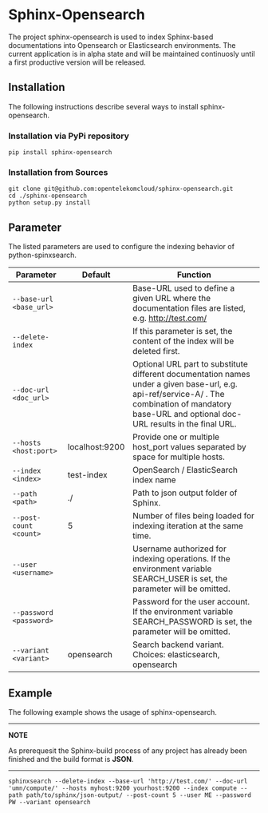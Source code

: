 # Sphinx-Opensearch

The project sphinx-opensearch is used to index Sphinx-based documentations into Opensearch or Elasticsearch environments.
The current application is in alpha state and will be maintained continuosly until a first productive version will be released.

## Installation

The following instructions describe several ways to install sphinx-opensearch.

### Installation via PyPi repository

```
pip install sphinx-opensearch
```

### Installation from Sources

```
git clone git@github.com:opentelekomcloud/sphinx-opensearch.git
cd ./sphinx-opensearch
python setup.py install
```

## Parameter

The listed parameters are used to configure the indexing behavior of python-spinxsearch.

| Parameter | Default | Function |
| ---------------------- | ----------- | ----------- |
| `--base-url <base_url>` || Base-URL used to define a given URL where the documentation files are listed, e.g. http://test.com/ |
| `--delete-index` || If this parameter is set, the content of the index will be deleted first. |
| `--doc-url <doc_url>` || Optional URL part to substitute different documentation names under a given base-url, e.g. api-ref/service-A/ . The combination of mandatory base-URL and optional doc-URL results in the final URL. |
| `--hosts <host:port>` | localhost:9200 | Provide one or multiple host_port values separated by space for multiple hosts. |
| `--index <index>` | test-index | OpenSearch / ElasticSearch index name |
| `--path <path>` | ./ | Path to json output folder of Sphinx. |
| `--post-count <count>` | 5 | Number of files being loaded for indexing iteration at the same time. |
| `--user <username>` || Username authorized for indexing operations. If the environment variable SEARCH_USER is set, the parameter will be omitted. |
| `--password <password>` || Password for the user account. If the environment variable SEARCH_PASSWORD is set, the parameter will be omitted. |
| `--variant <variant>` | opensearch | Search backend variant. Choices: elasticsearch, opensearch |

## Example

The following example shows the usage of sphinx-opensearch. 

---
**NOTE**

As prerequesit the Sphinx-build process of any project has already been finished and the build format is **JSON**.

---

```
sphinxsearch --delete-index --base-url 'http://test.com/' --doc-url 'umn/compute/' --hosts myhost:9200 yourhost:9200 --index compute --path path/to/sphinx/json-output/ --post-count 5 --user ME --password PW --variant opensearch
```